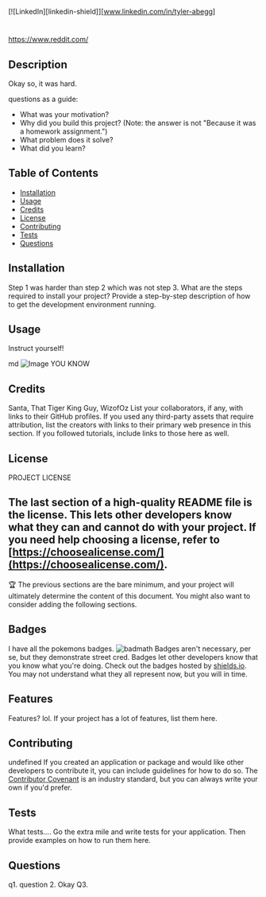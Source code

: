 [![LinkedIn][linkedin-shield]][www.linkedin.com/in/tyler-abegg]

  # <BLAH BLAH>
  
  https://www.reddit.com/
  
  ## Description
  
  Okay so, it was hard. 
  
  questions as a guide:
  
  - What was your motivation?
  - Why did you build this project? (Note: the answer is not "Because it was a homework assignment.")
  - What problem does it solve?
  - What did you learn?
  
  ## Table of Contents
  
  - [Installation](#installation)
  - [Usage](#usage)
  - [Credits](#credits)
  - [License](#license)
  - [Contributing](#contributing)
  - [Tests](#tests)
  - [Questions](#questions)
  
  ## Installation
  
  Step 1 was harder than step 2 which was not step 3. 
  What are the steps required to install your project? Provide a step-by-step description of how to get the development environment running.
  
  ## Usage
  
  Instruct yourself!
  
  md ![Image YOU KNOW](C:\Users\tafim\Desktop\UCSD_Bootcamp\Homework_assignments\5_Assignment\Work-Day-Scheduler\assets\imgs)
  
  ## Credits
  
  Santa, That Tiger King Guy, WizofOz
  List your collaborators, if any, with links to their GitHub profiles.
  If you used any third-party assets that require attribution, list the creators with links to their primary web presence in this section.
  If you followed tutorials, include links to those here as well.
  
  ## License
  
  PROJECT LICENSE
  
  ## The last section of a high-quality README file is the license. This lets other developers know what they can and cannot do with your project. If you need help choosing a license, refer to [https://choosealicense.com/](https://choosealicense.com/).
  
  🏆 The previous sections are the bare minimum, and your project will ultimately determine the content of this document. You might also want to consider adding the following sections.
  
  ## Badges
  
  I have all the pokemons badges. 
  ![badmath](https://img.shields.io/github/languages/top/nielsenjared/badmath)
  Badges aren't necessary, per se, but they demonstrate street cred. Badges let other developers know that you know what you're doing. Check out the badges hosted by [shields.io](https://shields.io/). You may not understand what they all represent now, but you will in time.
  
  ## Features
  
  Features? lol. 
  If your project has a lot of features, list them here.
  
  ## Contributing
  
  undefined
  If you created an application or package and would like other developers to contribute it, you can include guidelines for how to do so. The [Contributor Covenant](https://www.contributor-covenant.org/) is an industry standard, but you can always write your own if you'd prefer.
  
  ## Tests
  
  What tests....
  Go the extra mile and write tests for your application. Then provide examples on how to run them here.
  
  ## Questions
  
  q1. question 2. Okay Q3.